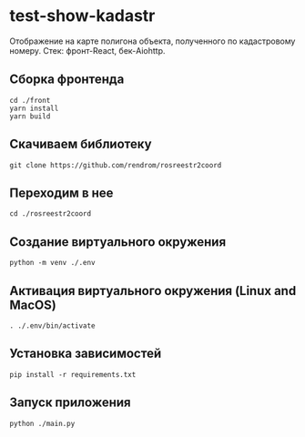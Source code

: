 # test-show-kadastr
Отображение на карте полигона объекта, полученного по кадастровому номеру.
Стек: фронт-React, бек-Aiohttp.

## Сборка фронтенда
```
cd ./front
yarn install
yarn build
```
## Скачиваем библиотеку
`git clone https://github.com/rendrom/rosreestr2coord `
## Переходим в нее
`cd ./rosreestr2coord`
## Создание виртуального окружения
`python -m venv ./.env`
## Активация виртуального окружения (Linux and MacOS)
`. ./.env/bin/activate`
## Установка зависимостей
`pip install -r requirements.txt`

## Запуск приложения
`python ./main.py`
